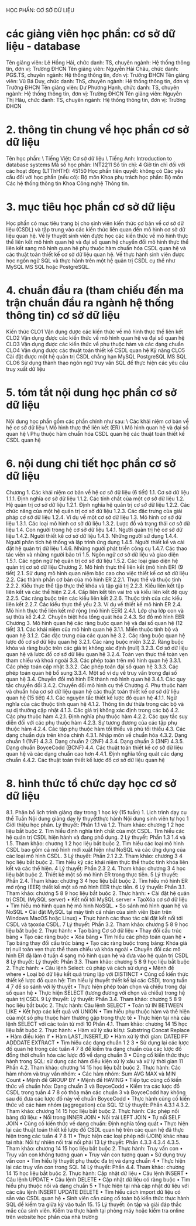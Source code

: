 HỌC PHẦN: CƠ SỞ DỮ LIỆU 
# các giảng viên học phần: cơ sở dữ liệu - database 
Tên giảng viên: Lê Hồng Hải, chức danh: TS, chuyên ngành: Hệ thống thông tin, đơn vị: Trường ĐHCN
Tên giảng viên: Nguyễn Hải Châu, chức danh: PGS.TS, chuyên ngành: Hệ thống thông tin, đơn vị: Trường ĐHCN
Tên giảng viên: Vũ Bá Duy, chức danh: ThS, chuyên ngành: Hệ thống thông tin, đơn vị: Trường ĐHCN
Tên giảng viên: Dư Phương Hạnh, chức danh: TS, chuyên ngành: Hệ thống thông tin, đơn vị: Trường ĐHCN
Tên giảng viên: Nguyễn Thị Hâụ, chức danh: TS, chuyên ngành: Hệ thống thông tin, đơn vị: Trường ĐHCN
# 2. thông tin chung về học phần cơ sở dữ liệu 
Tên học phần: \ Tiếng Việt: Cơ sở dữ liệu \ Tiếng Anh: Introduction to database systems Mã số học phần: INT2211 Số tín chỉ: 4 Giờ tín chỉ đối với các hoạt động (LTThHTH): 45150 Học phần tiên quyết: không có Các yêu cầu đối với học phần (nếu có): Bộ môn Khoa phụ trách học phần: Bộ môn Các hệ thống thông tin Khoa Công nghệ Thông tin. 
# 3. mục tiêu học phần cơ sở dữ liệu 
Học phần có mục tiêu trang bị cho sinh viên kiến thức cơ bản về cơ sở dữ liệu (CSDL) và tập trung vào các kiến thức liên quan đến mô hình cơ sở dữ liệu quan hệ. Về lý thuyết sinh viên được học các kiến thức về mô hình thực thể liên kết mô hình quan hệ và đại số quan hệ chuyển đổi mô hình thực thể liên kết sang mô hình quan hệ phụ thuộc hàm chuẩn hóa CSDL quan hệ và các thuật toán thiết kế cơ sở dữ liệu quan hệ. Về thực hành sinh viên được học ngôn ngữ SQL và thực hành trên một hệ quản trị CSDL cụ thể như MySQL MS SQL hoặc PostgreSQL.
# 4. chuẩn đầu ra (tham chiếu đến ma trận chuẩn đầu ra ngành hệ thống thông tin) cơ sở dữ liệu 
Kiến thức CLO1 Vận dụng được các kiến thức về mô hình thực thể liên kết CLO2 Vận dụng được các kiến thức về mô hình quan hệ và đại số quan hệ CLO3 Vận dụng được các kiến thức về phụ thuộc hàm và các dạng chuẩn CLO4 Vận dụng được các thuật toán thiết kế CSDL quan hệ Kỹ năng CLO5 Cài đặt được một hệ quản trị CSDL chẳng hạn MySQL PostgreSQL MS SQL CLO6 Sử dụng thành thạo ngôn ngữ truy vấn SQL để thực hiện các yêu cầu truy xuất dữ liệu
# 5. tóm tắt nội dung học phần cơ sở dữ liệu 
Nội dung học phần gồm các phần chính như sau: \ Các khái niệm cơ bản về hệ cơ sở dữ liệu \ Mô hình thực thể liên kết (ER) \ Mô hình quan hệ và đại số quan hệ \ Phụ thuộc hàm chuẩn hóa CSDL quan hệ các thuật toán thiết kế CSDL
quan hệ 
# 6. nội dung chi tiết học phần cơ sở dữ liệu 
Chương 1. Các khái niệm cơ bản về hệ cơ sở dữ liệu (6 tiết) 1.1. Cơ sở dữ liệu 1.1.1. Định nghĩa cơ sở dữ liệu 1.1.2. Các tính chất của một cơ sở dữ liệu 1.2. Hệ quản trị cơ sở dữ liệu 1.2.1. Định nghĩa hệ quản trị cơ sở dữ liệu 1.2.2. Các chức năng của một hệ quản trị cơ sở dữ liệu 1.2.3. Các đặc trưng của giải pháp cơ sở dữ liệu 1.2.4. Ví dụ về một cơ sở dữ liệu 1.3. Mô hình cơ sở dữ liệu 1.3.1. Các loại mô hình cơ sở dữ liệu 1.3.2. Lược đồ và trạng thái cơ sở dữ liệu 1.4. Con người trong hệ cơ sở dữ liệu 1.4.1. Người quản trị hệ cơ sở dữ liệu 1.4.2. Người thiết kế cơ sở dữ liệu 1.4.3. Những người sử dụng 1.4.4. Người phân tích hệ thống và lập trình ứng dụng 1.4.5. Người thiết kế và cài đặt hệ quản trị dữ liệu 1.4.6. Những người phát triển công cụ 1.4.7. Các thao tác viên và những người bảo trì 1.5. Ngôn ngữ cơ sở dữ liệu và giao diện 1.5.1. Các ngôn ngữ hệ quản trị cơ sở dữ liệu 1.5.2. Các loại giao diện hệ quản trị cơ sở dữ liệu Chương 2. Mô hình thực thể liên kết (mô hình ER) (9 tiết) 2.1. Sử dụng mô hình quan niệm bậc cao cho việc thiết kế cơ sở dữ liệu 2.2. Các thành phần cơ bản của mô hình ER 2.2.1. Thực thể và thuộc tính 2.2.2. Kiểu thực thể tập thực thể khóa và tập giá trị 2.2.3. Kiểu liên kết tập liên kết và các thể hiện 2.2.4. Cấp liên kết tên vai trò và kiểu liên kết đệ quy 2.2.5. Các ràng buộc trên các kiểu liên kết 2.2.6. Thuộc tính của các kiểu liên kết 2.2.7. Các kiểu thực thể yếu 2.3. Ví dụ về thiết kế mô hình ER 2.4. Mô hình thực thể liên kết mở rộng (mô hình EER) 2.4.1. Lớp cha lớp con và sự thừa kế 2.4.2. Chuyên biệt hóa tổng quát hóa 2.4.3. Sơ đồ mô hình EER Chương 3. Mô hình quan hệ các ràng buộc quan hệ và đại số quan hệ (12
tiết) 3.1. Các khái niệm của mô hình quan hệ 3.1.1. Miền thuộc tính bộ và quan hệ 3.1.2. Các đặc trưng của các quan hệ 3.2. Các ràng buộc quan hệ lược đồ cơ sở dữ liệu quan hệ 3.2.1. Các ràng buộc miền 3.2.2. Ràng buộc khóa và ràng buộc trên các giá trị không xác định
(null) 3.2.3. Cơ sở dữ liệu quan hệ và lược đồ cơ sở dữ liệu quan hệ 3.2.4. Toàn vẹn thực thể toàn vẹn tham chiếu và khoá ngoài 3.3. Các phép toán trên mô hình quan hệ 3.3.1. Các phép toán cập nhật 3.3.2. Các phép toán đại số quan hệ 3.3.3. Các phép toán quan hệ bổ sung 3.3.4. Một số ví dụ về truy vấn trong đại số quan hệ 3.4. Chuyển đổi mô hình ER thành mô hình quan hệ 3.4.1. Các quy tắc chuyển đổi 3.4.2. Chuyển đổi mô hình cụ thể Chương 4. Phụ thuộc hàm và chuẩn hóa cơ sở dữ liệu quan hệ các thuật
toán thiết kế cơ sở dữ liệu quan hệ (15 tiết) 4.1. Các nguyên tắc thiết kế lược đồ quan hệ 4.1.1. Ngữ nghĩa của các thuộc tính quan hệ 4.1.2. Thông tin dư thừa trong các bộ và sự dị thường cập nhật 4.1.3. Các giá trị không xác định trong các bộ 4.2. Các phụ thuộc hàm 4.2.1. Định nghĩa phụ thuộc hàm 4.2.2. Các quy tắc suy diễn đối với các phụ thuộc hàm 4.2.3. Sự tương đương của các tập phụ thuộc hàm 4.2.4. Các tập phụ thuộc hàm tối thiểu và phủ tối thiểu 4.3. Các dạng chuẩn dựa trên khóa chính 4.3.1. Nhập môn về chuẩn hóa 4.3.2. Dạng chuẩn 1 (1NF) 4.3.3. Dạng chuẩn 2 (2NF) 4.3.4. Dạng chuẩn 3 (3NF) 4.3.5. Dạng chuẩn BoyceCodd (BCNF) 4.4. Các thuật toán thiết kế cơ sở dữ liệu quan hệ và các dạng chuẩn cao
hơn 4.4.1. Định nghĩa tổng quát các dạng chuẩn 4.4.2. Các thuật toán thiết kế lược đồ cơ sở dữ liệu quan hệ 

# 8. hình thức tổ chức dạy học cơ sở dữ liệu 
8.1. Phân bổ lịch trình giảng dạy trong 1 học kỳ (15 tuần) 1. Lịch trình dạy cụ thể Tuần
Nội dung giảng dạy lý thuyếtthực hành
Nội dung sinh viên tự học
1
Giới thiệu học phần. Lý thuyết: Phần 1.1 và 1.2. Tham khảo: chương 1 2 học liệu bắt buộc 2.
Tìm hiểu định nghĩa tính chất của một CSDL. Tìm hiểu các hệ quản trị CSDL hiện hành và đang phổ dụng.
2
Lý thuyết: Phần 1.3 1.4 và 1.5.
Tham khảo: chương 1 2 học liệu bắt buộc 2.
Tìm hiểu các loại mô hình CSDL bao gồm cả mô hình mới xuất hiện như NoSQL và các ứng dụng của các loại mô hình CSDL.
3
Lý thuyết: Phần 2.1 2.2. Tham khảo: chương 3 4 học liệu bắt buộc 2.
Tìm hiểu kỹ các khái niệm thực thể thuộc tính khóa liên kết và các thể hiện.
4
Lý thuyết: Phần 2.3 2.4. Tham khảo: chương 3 4 học liệu bắt buộc 2.
Thiết kế một số mô hình ER trong thực tiễn.
5
Lý thuyết: Phần 2.4. Tham khảo: chương 3 4 học liệu bắt buộc 2.
Tìm hiểu mô hình ER mở rộng (EER) thiết kế một số mô hình EER thực tiễn.
6
Lý thuyết: Phần 3.1. Tham khảo: chương 5 8 9 học liệu bắt buộc 2.
Thực hành: • Cài đặt hệ quản trị CSDL (MySQL server) • Kết nối tới MySQL server • TạoXóa cơ sở dữ liệu • Tìm hiểu mô hình quan hệ mô hình NoSQL. • So sánh mô hình quan hệ và NoSQL • Cài đặt MySQL tại máy tính cá nhân của sinh viên (bản trên Windows MacOS hoặc Linux) • Thực hành các thao tác cài đặt kết nối tới CSDL và tạoxóa CSDL.
7
Lý thuyết: Phần 3.2. Tham khảo: chương 5 8 9 học liệu bắt buộc 2. Thực hành: • Tạo bảng Cơ sở dữ liệu • Thay đổi cấu trúc bảng • Tạo các ràng buộc • Xóa bảng • Tìm hiểu các phép toán quan hệ • Tạo bảng thay đổi cấu trúc bảng • Tạo các ràng buộc trong bảng: Khóa giá trị null toàn vẹn thực thể tham chiếu và khóa ngoài • Chuyển đổi các mô hình ER đã làm ở tuần 4 sang mô hình quan hệ và đưa vào hệ quản trị CSDL
8
Lý thuyết: Lý thuyết: Phần 3.3. Tham khảo: chương 5 8 9 học liệu bắt buộc 2.
Thực hành: • Câu lệnh Select: cú pháp và cách sử dụng • Mệnh đề where • Loại bỏ dữ liệu kết quả trùng lặp với DISTINCT • Củng cố kiến thức thiết kế lược đồ quan hệ: Tìm hiểu lý thuyết thiết kế lại các CSDL trong tuần 4 7 để so sánh với lý thuyết • Thực hiện phép toán chọn và chiếu trong đại số quan hệ • Thực hiện SELECT (tương đương với chọn và chiếu) trong hệ quản trị CSDL 9
Lý thuyết: Lý thuyết: Phần 3.4. Tham khảo: chương 5 8 9 học liệu bắt buộc 2.
Thực hành: Câu lệnh SELECT • Toán tử IN BETWEEN LIKE • Kết hợp các kết quả với UNION • Tìm hiểu phụ thuộc hàm và thể hiện của một số phụ thuộc hàm thường gặp trong thực tế • Thực hiện tại nhà câu lệnh SELECT với các toán tử mới
10
Phần 4.1. Tham khảo: chương 14 15 học liệu bắt buộc 2.
Thực hành: • Hàm xử lý xâu kí tự: Substring Concat Replace • Hàm điều kiện If • Hàm LAST_INSERT_ID • Hàm xử lý thời gian: DATEDIFF ADDDATE EXTRACT • Tìm hiểu các dạng chuẩn 1 2 3 • Sử dụng lại các lược đồ quan hệ trong các tuần 4 7 8 để kiểm tra dạng chuẩn của các lược đồ đồng thời chuẩn hóa các lược đồ về dạng chuẩn 3 • Củng cố kiến thức thực hành trong SQL: sử dụng các hàm điều kiện xử lý xâu và xử lý thời gian
11
Phần 4.2. Tham khảo: chương 14 15 học liệu bắt buộc 2.
Thực hành: Các hàm nhóm và truy vấn nhóm: • Các hàm nhóm: Sum AVG MAX và MIN Count • Mệnh đề GROUP BY • Mệnh đề HAVING • Tiếp tục củng cố kiến thức về chuẩn hóa: Dạng chuẩn 3 và BoyceCodd • Kiểm tra các lược đồ CSDL trong tuần 4 7 8 có thỏa mãn các chuẩn 3 và BoyceCodd hay không sau đó đưa các lược đồ này về chuẩn BoyceCodd • Thực hành củng cố kiến thức về các hàm nhóm (aggregation) của SQL
12
Lý thuyết: Phần 4.3.1 4.3.2. Tham khảo: chương 14 15 học liệu bắt buộc 2.
Thực hành: Các phép nối bảng dữ liệu: • Nối trong INNER JOIN • Nối trái LEFT JOIN • Tự nối SELF JOIN • Củng cố kiến thức về dạng chuẩn: Định nghĩa tổng quát • Thực hiện lại các thuật toán thiết kế lược đồ CSDL quan hệ trên các quan hệ đã thực hiện trong các tuần 4 7 8 11 • Thực hiện các loại phép nối (JOIN) khác nhau tại nhà: Nối tự nhiên nối trái nối phải
13
Lý thuyết: Phần 4.3.3 4.3.4 4.3.5. Tham khảo: chương 14 15 học liệu bắt buộc 2.
Thực hành: Truy vấn con • Truy vấn con không tương quan • Truy vấn con tương quan • Sử dụng truy vấn con • Tìm hiểu lý thuyết phụ thuộc đa trị và dạng chuẩn 4 • Thực hiện lại các truy vấn con trong SQL
14
Lý thuyết: Phần 4.4. Tham khảo: chương 14 15 học liệu bắt buộc 2.
Thực hành: Cập nhật dữ liệu • Câu lệnh INSERT • Câu lệnh UPDATE • Câu lệnh DELETE • Cập nhật dữ liệu có ràng buộc • Tìm hiểu phụ thuộc nối và dạng chuẩn 5 • Thực hiện tại nhà cập nhật dữ liệu với các câu lệnh INSERT UPDATE DELETE • Tìm hiểu cách import dữ liệu có sẵn vào CSDL quan hệ • Sinh viên cần củng cố toàn bộ kiến thức thực hành SQL để kiểm tra giữa kỳ vào tuần 15.
15
Lý thuyết: ôn tập và giải đáp thắc mắc của sinh viên.
Kiểm tra thực hành tại phòng máy hoặc kiểm tra online trên website học phần của nhà trường 

